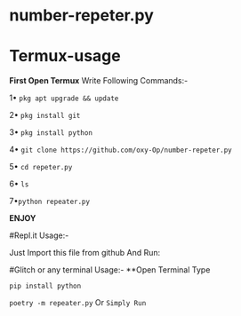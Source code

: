 # number-repeter.py

# Termux-usage
**First Open Termux**
Write Following Commands:-

 1• `pkg apt upgrade && update`
 
 2• `pkg install git`
 
 3• `pkg install python`
 
 4• `git clone https://github.com/oxy-Op/number-repeter.py`
 
 5• `cd repeter.py`
 
 6• `ls`
 
 7•`python repeater.py`
 
**ENJOY**

#Repl.it Usage:-

Just Import this file from github And Run:

#Glitch or any terminal Usage:-
**Open Terminal Type 

`pip install python`

`poetry -m repeater.py`
Or
`Simply Run`


